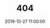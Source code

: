 ---
title: 404
date: 2019-10-27 11:00:00
type: "404"
layout: "404"
description: "Oops...couldn't find this page. If you are visiting the main page, Perhaps the site has just been updated and there's a delay for Github to deploy."
---